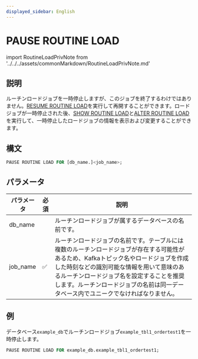 ```yaml
---
displayed_sidebar: English
---
```


# PAUSE ROUTINE LOAD

import RoutineLoadPrivNote from '../../../assets/commonMarkdown/RoutineLoadPrivNote.md'

## 説明

ルーチンロードジョブを一時停止しますが、このジョブを終了するわけではありません。[RESUME ROUTINE LOAD](./RESUME_ROUTINE_LOAD.md)を実行して再開することができます。ロードジョブが一時停止された後、[SHOW ROUTINE LOAD](./SHOW_ROUTINE_LOAD.md)と[ALTER ROUTINE LOAD](./ALTER_ROUTINE_LOAD.md)を実行して、一時停止したロードジョブの情報を表示および変更することができます。

<RoutineLoadPrivNote />

## 構文

```SQL
PAUSE ROUTINE LOAD FOR [db_name.]<job_name>;
```

## パラメータ

| パラメータ | 必須 | 説明                                                  |
| --------- | ---- | ----------------------------------------------------- |
| db_name   |      | ルーチンロードジョブが属するデータベースの名前です。 |
| job_name  | ✅   | ルーチンロードジョブの名前です。テーブルには複数のルーチンロードジョブが存在する可能性があるため、Kafkaトピック名やロードジョブを作成した時刻などの識別可能な情報を用いて意味のあるルーチンロードジョブ名を設定することを推奨します。ルーチンロードジョブの名前は同一データベース内でユニークでなければなりません。 |

## 例

データベース`example_db`でルーチンロードジョブ`example_tbl1_ordertest1`を一時停止します。

```sql
PAUSE ROUTINE LOAD FOR example_db.example_tbl1_ordertest1;
```
